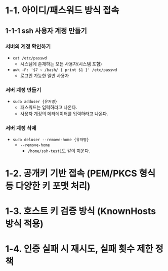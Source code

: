 # 1-1. 아이디/패스워드 방식 접속
## 1-1-1 ssh 사용자 계정 만들기
### 서버의 계정 확인하기
- `cat /etc/passwd`
	- 시스템에 존재하는 모든 사용자(시스템 포함)
- `awk -F: '$7 ~ /bash/ { print $1 }' /etc/passwd`
	- 로그인 가능한 일반 사용자
### 서버 계정 만들기
- `sudo adduser {유저명}`
	- 패스워드는 입력하라고 나온다.
	- 사용자 계정의 메타데이터를 입력하라고 나온다.
### 서버 계정 삭제
- `sudo deluser --remove-home {유저명}`
	- `--remove-home`
		- `/home/ssh-test1`도 같이 지운다.


# 1-2. 공개키 기반 접속 (PEM/PKCS 형식 등 다양한 키 포맷 처리)
# 1-3. 호스트 키 검증 방식 (KnownHosts 방식 적용)
# 1-4. 인증 실패 시 재시도, 실패 횟수 제한 정책
